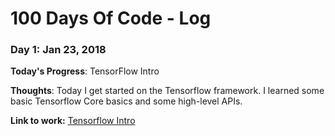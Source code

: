 # 100 Days Of Code - Log

### Day 1: Jan 23, 2018 

**Today's Progress**: TensorFlow Intro

**Thoughts**: Today I get started on the Tensorflow framework. I learned some basic Tensorflow Core basics and some high-level APIs. 

**Link to work:** [Tensorflow Intro](https://www.tensorflow.org/get_started/get_started)


